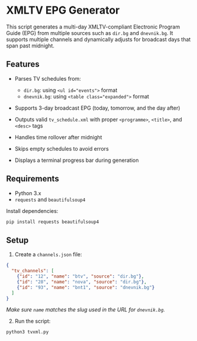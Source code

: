 # XMLTV EPG Generator

This script generates a multi-day XMLTV-compliant Electronic Program Guide (EPG) from multiple sources such as `dir.bg` and `dnevnik.bg`. It supports multiple channels and dynamically adjusts for broadcast days that span past midnight.

## Features

* Parses TV schedules from:

  * `dir.bg`: using `<ul id="events">` format
  * `dnevnik.bg`: using `<table class="expanded">` format
* Supports 3-day broadcast EPG (today, tomorrow, and the day after)
* Outputs valid `tv_schedule.xml` with proper `<programme>`, `<title>`, and `<desc>` tags
* Handles time rollover after midnight
* Skips empty schedules to avoid errors
* Displays a terminal progress bar during generation

## Requirements

* Python 3.x
* `requests` and `beautifulsoup4`

Install dependencies:

```bash
pip install requests beautifulsoup4
```

## Setup

1. Create a `channels.json` file:

```json
{
  "tv_channels": [
    {"id": "12", "name": "btv", "source": "dir.bg"},
    {"id": "28", "name": "nova", "source": "dir.bg"},
    {"id": "93", "name": "bnt1", "source": "dnevnik.bg"}
  ]
}
```

*Make sure `name` matches the slug used in the URL for `dnevnik.bg`.*

2. Run the script:

```bash
python3 tvxml.py
```
